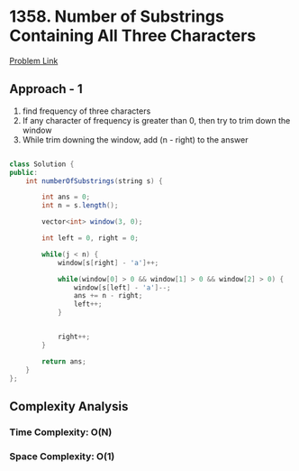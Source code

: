 # 1358. Number of Substrings Containing All Three Characters

[Problem Link](https://leetcode.com/problems/number-of-substrings-containing-all-three-characters/)

## Approach - 1

1. find frequency of three characters
2. If any character of frequency is greater than 0, then try to trim down the window
3. While trim downing the window, add (n - right) to the answer

```Java

class Solution {
public:
    int numberOfSubstrings(string s) {

        int ans = 0;
        int n = s.length();

        vector<int> window(3, 0);

        int left = 0, right = 0;

        while(j < n) {
            window[s[right] - 'a']++;

            while(window[0] > 0 && window[1] > 0 && window[2] > 0) {
                window[s[left] - 'a']--;
                ans += n - right;
                left++;
            }


            right++;
        }

        return ans;
    }
};

```

## Complexity Analysis

### Time Complexity: O(N)

### Space Complexity: O(1)
